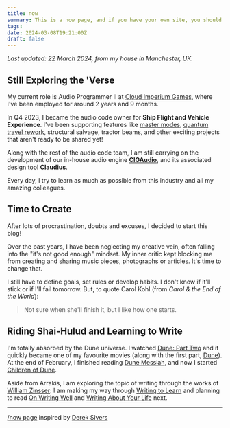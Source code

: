 ```yaml
---
title: now
summary: This is a now page, and if you have your own site, you should make one, too.
tags: 
date: 2024-03-08T19:21:00Z
draft: false
---
```


*Last updated: 22 March 2024, from my house in Manchester, UK.*

## Still Exploring the 'Verse

My current role is Audio Programmer II at [Cloud Imperium Games](https://cloudimperiumgames.com), where I've been employed for around 2 years and 9 months.

In Q4 2023, I became the audio code owner for **Ship Flight and Vehicle Experience**. I've been supporting features like [master modes](https://youtu.be/xGM60FRVolY?si=Fi4M6Mnncjrz4DYo&t=975), [quantum travel rework](https://youtu.be/xGM60FRVolY?si=i43foUdJuNmYcwR4&t=1230), structural salvage, tractor beams, and other exciting projects that aren't ready to be shared yet!

Along with the rest of the audio code team, I am still carrying on the development of our in-house audio engine **[CIGAudio](https://youtu.be/URuzW0a8aY4?si=MsJAXjwFXD4Btz9K)**, and its associated design tool **Claudius**.

Every day, I try to learn as much as possible from this industry and all my amazing colleagues.

## Time to Create

After lots of procrastination, doubts and excuses, I decided to start this blog! 

Over the past years, I have been neglecting my creative vein, often falling into the "it's not good enough" mindset. My inner critic kept blocking me from creating and sharing music pieces, photographs or articles. It's time to change that. 

I still have to define goals, set rules or develop habits. I don't know if it'll stick or if I'll fail tomorrow. But, to quote Carol Kohl (from *Carol & the End of the World*):

> Not sure when she'll finish it, but I like how one starts.

## Riding Shai-Hulud and Learning to Write

I'm totally absorbed by the Dune universe. I watched [Dune: Part Two](https://www.youtube.com/watch?v=Way9Dexny3w) and it quickly became one of my favourite movies (along with the first part, [Dune](https://www.youtube.com/watch?v=8g18jFHCLXk)). At the end of February, I finished reading [Dune Messiah](https://www.amazon.co.uk/Dune-Messiah-2-Frank-Herbert/dp/1473655323/ref=sr_1_1?crid=1JGQCV2NICX3S&dib=eyJ2IjoiMSJ9.J1uFIAli4AbuGCUJWzq73ftZ8gnqR0CGgQ08BxuS30Ji1DZdAUFbQfcPY8h8bR5KtHlKTc1utIHbF_QXKsJELWYjPYhBSyvtDztrUT3zrGXuye6_kzU3IFY2QNltvD0301eQJ-46XaLN8Fmw8b0heykQ_e3WG2sLixbshkJD0PTSYw8dNmTsbDZd1kvgh8MdsZucxVWhRH8fy_GV4wQTpbiLxuQ0ZXXFnDSCUETPq08.n9E-mWn3Ckk1sZ4kN8s7HgttWTDfnHn_qKLMGdhjLAA&dib_tag=se&keywords=dune+messiah&qid=1709931083&s=books&sprefix=dune+messia%2Cstripbooks%2C94&sr=1-1), and now I started [Children of Dune](https://www.amazon.co.uk/Children-Dune-Third-Novel/dp/147323378X/ref=sr_1_1?crid=1ZRM4N7C1850D&dib=eyJ2IjoiMSJ9.sZXoO93gRyzuWjntp5USaPgrApHVaGUCQuQJQmd75OyKQTmwt8PP9rNIiFWRm_WaHBqvXgVvem0kZh8h0u1jWjKyR8tTJyWYsHPyyyDkLLf8ML4CHNltdkMLGYYCnDi5IpUrNv3f7bV_sH2_sBmbo3hpdhRm2T5Dlxek_Qethk1T5PDb-x6-8jcpRqMqyxVSZUZU_S0xQK_NpcLGMJ7J-rTsef_7dLzzYi_WI9Q6Z_Y.ZfwbfMIUufDlLzlEj5NOTL6Hy7MIYpO3j4Rdz-jtYKI&dib_tag=se&keywords=children+of+dune&qid=1709931095&s=books&sprefix=children+of+%2Cstripbooks%2C245&sr=1-1). 

Aside from Arrakis, I am exploring the topic of writing through the works of [William Zinsser](https://en.wikipedia.org/wiki/William_Zinsser): I am making my way through [Writing to Learn](https://www.amazon.co.uk/Writing-Learn-William-Zinsser/dp/0062720406) and planning to read [On Writing Well](https://www.amazon.co.uk/Writing-Well-Classic-Guide-Nonfiction/dp/141775057X) and [Writing About Your Life](https://www.amazon.co.uk/Writing-About-Your-Life-Journey/dp/1569243794) next.

---

[/now page](https://nownownow.com/about) inspired by [Derek Sivers](https://sive.rs/nowff)

